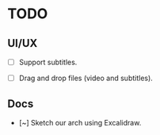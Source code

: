 # TODO

## UI/UX

- [ ] Support subtitles.

- [ ] Drag and drop files (video and subtitles).


## Docs

- [~] Sketch our arch using Excalidraw.
